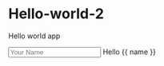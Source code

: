 # Hello-world-2
Hello world app

<!DOCTYPE html>
<html ng-app>
<head>
<title>Simple App</title>
<script
src="https://ajax.googleapis.com/ajax/libs/angularjs/1.2.6/angular.js">
</script>
</head>
<body>
<input ng-model="name" type="text" placeholder="Your Name">
<hi> Hello {{ name }} </hi>
</body>
</html>

